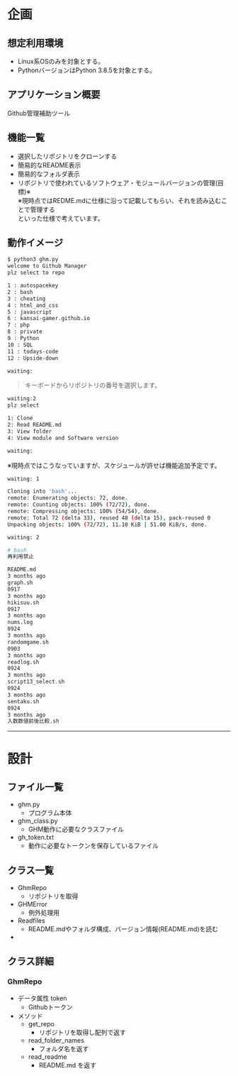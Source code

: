 # 企画  

## 想定利用環境  

* Linux系OSのみを対象とする。  
* PythonバージョンはPython 3.8.5を対象とする。

## アプリケーション概要

Github管理補助ツール

## 機能一覧  

* 選択したリポジトリをクローンする
* 簡易的なREADME表示
* 簡易的なフォルダ表示
* リポジトリで使われているソフトウェア・モジュールバージョンの管理(目標)※  
※現時点ではREDME.mdに仕様に沿って記載してもらい、それを読み込むことで管理する  
といった仕様で考えています。

## 動作イメージ  
```bash
$ python3 ghm.py
welcome to Github Manager
plz select to repo

1 : autospacekey
2 : bash
3 : cheating
4 : html_and_css
5 : javascript
6 : kansai-gamer.github.io
7 : php
8 : private
9 : Python
10 : SQL
11 : todays-code
12 : Upside-down

waiting:
```
> キーボードからリポジトリの番号を選択します。

```bash
waiting:2
plz select

1: Clone
2: Read README.md
3: View folder
4: View module and Software version

waiting:
```
※現時点ではこうなっていますが、スケジュールが許せば機能追加予定です。
```bash
waiting: 1

Cloning into 'bash'...
remote: Enumerating objects: 72, done.
remote: Counting objects: 100% (72/72), done.
remote: Compressing objects: 100% (54/54), done.
remote: Total 72 (delta 33), reused 48 (delta 15), pack-reused 0
Unpacking objects: 100% (72/72), 11.10 KiB | 51.00 KiB/s, done.

```
```bash
waiting: 2

# bash
再利用禁止
```

```bash
README.md
3 months ago
graph.sh
0917
3 months ago
hikisuu.sh
0917
3 months ago
nums.log
0924
3 months ago
randomgame.sh
0903
3 months ago
readlog.sh
0924
3 months ago
script13_select.sh
0924
3 months ago
sentaku.sh
0924
3 months ago
入数数値前後比較.sh
```

---
# 設計

## ファイル一覧

* ghm.py  
    * プログラム本体
* ghm_class.py
    * GHM動作に必要なクラスファイル
* gh_token.txt
    * 動作に必要なトークンを保存しているファイル

## クラス一覧
* GhmRepo
    * リポジトリを取得
* GHMError
    * 例外処理用
* Readfiles
    * README.mdやフォルダ構成、バージョン情報(README.md)を読む
* 

## クラス詳細

### GhmRepo
* データ属性 token
    * Githubトークン
* メソッド
    * get_repo
        * リポジトリを取得し配列で返す
    * read_folder_names
        * フォルダ名を返す
    * read_readme
        * README.md を返す